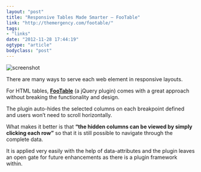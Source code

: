 ```yaml
---
layout: "post"
title: "Responsive Tables Made Smarter – FooTable"
link: "http://themergency.com/footable/"
tags: 
- "links"
date: "2012-11-28 17:44:19"
ogtype: "article"
bodyclass: "post"
---
```


![](http://cdn.rogerstringer.com/wp-content/uploads/2012/11/screenshot.jpg "screenshot")

There are many ways to serve each web element in responsive layouts.

For HTML tables, **[FooTable](http://themergency.com/footable/)** (a jQuery plugin) comes with a great approach without breaking the functionality and design.

The plugin auto-hides the selected columns on each breakpoint defined and users won’t need to scroll horizontally.

What makes it better is that **“**the hidden columns can be viewed by simply clicking each row**”** so that it is still possible to navigate through the complete data.

It is applied very easily with the help of data-attributes and the plugin leaves an open gate for future enhancements as there is a plugin framework within.